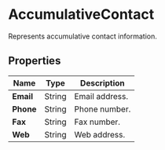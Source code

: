 # AccumulativeContact

Represents accumulative contact information.

## Properties

| Name | Type | Description |
|------|------|-------------|
| **Email** | String | Email address. |
| **Phone** | String | Phone number. |
| **Fax** | String | Fax number. |
| **Web** | String | Web address. |
